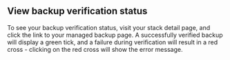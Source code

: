 <!-- usedin: [ _legacy_docker/Databases/backup-verifiers.md, _maestro/Databases/backup-verifiers.md, _node/Databases/backup-verifiers.md, _rails/databases/backup-verifiers.md] -->


## View backup verification status

To see your backup verification status, visit your stack detail page, and click the link to your managed backup page. A successfully verified backup will display a green tick, and a failure during verification will result in a red cross - clicking on the red cross will show the error message.


